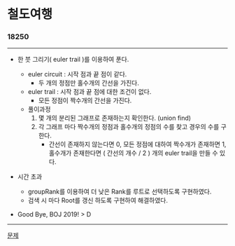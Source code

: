 # 철도여행
### 18250
***
- 한 붓 그리기( euler trail )를 이용하여 푼다.
	- euler circuit : 시작 점과 끝 점이 같다.
		+ 두 개의 정점만 홀수개의 간선을 가진다.
	- euler trail : 시작 점과 끝 점에 대한 조건이 없다.
		+ 모든 정점이 짝수개의 간선을 가진다.
	- 풀이과정
		1. 몇 개의 분리된 그래프로 존재하는지 확인한다. (union find)
 		2. 각 그래프 마다 짝수개의 정점과 홀수개의 정점의 수를 찾고 경우의 수를 구한다.
			+ 간선이 존재하지 않는다면 0, 모든 정점에 대하여 짝수개가 존재하면 1,
			홀수개가 존재한다면 ( 간선의 개수 / 2 ) 개의 euler trail을 만들 수 있다.

- 시간 초과
	+ groupRank를 이용하여 더 낮은 Rank를 루트로 선택하도록 구현하였다.
	+ 검색 시 마다 Root를 갱신 하도록 구현하여 해결하였다.
- Good Bye, BOJ 2019! > D
***
[문제](https://www.acmicpc.net/problem/18250)
			 

